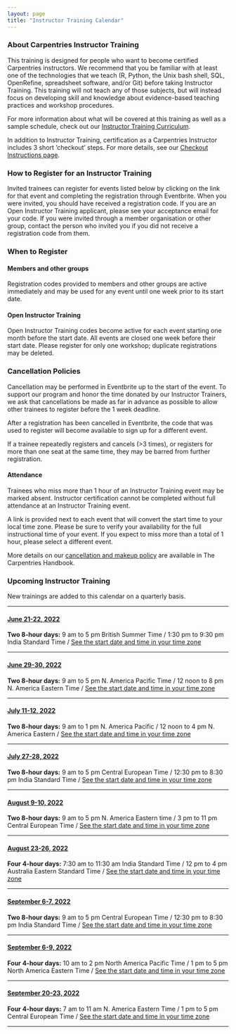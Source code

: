```yaml
---
layout: page
title: "Instructor Training Calendar"
---
```


### About Carpentries Instructor Training

This training is designed for people who want to become certified Carpentries instructors. We recommend that you be familiar with at least one of the technologies that we teach (R, Python, the Unix bash shell, SQL, OpenRefine, spreadsheet software, and/or Git) before taking Instructor Training. This training will not teach any of those subjects, but will instead focus on developing skill and knowledge about evidence-based teaching practices and workshop procedures.

For more information about what will be covered at this training as well as a sample schedule, check out our [Instructor Training Curriculum](https://carpentries.github.io/instructor-training/).

In addition to Instructor Training, certification as a Carpentries Instructor includes 3 short ‘checkout’ steps. For more details, see our [Checkout Instructions page](https://carpentries.github.io/instructor-training/checkout/index.html).

### How to Register for an Instructor Training

Invited trainees can register for events listed below by clicking on the link for that event and completing the registration through Eventbrite. When you were invited, you should have received a registration code. If you are an Open Instructor Training applicant, please see your acceptance email for your code. If you were invited through a member organisation or other group, contact the person who invited you if you did not receive a registration code from them.  

### When to Register

#### Members and other groups

Registration codes provided to members and other groups are active immediately and may be used for any event until one week prior to its start date. 

#### Open Instructor Training

Open Instructor Training codes become active for each event starting one month before the start date. All events are closed one week before their start date. Please register for only one workshop; duplicate registrations may be deleted.

### Cancellation Policies

Cancellation may be performed in Eventbrite up to the start of the event. To support our program and honor the time donated by our Instructor Trainers, we ask that cancellations be made as far in advance as possible to allow other trainees to register before the 1 week deadline. 

After a registration has been cancelled in Eventbrite, the code that was used to register will become available to sign up for a different event. 

If a trainee repeatedly registers and cancels (>3 times), or registers for more than one seat at the same time, they may be barred from further registration.

#### Attendance

Trainees who miss more than 1 hour of an Instructor Training event may be marked absent. Instructor certification cannot be completed without full attendance at an Instructor Training event.

A link is provided next to each event that will convert the start time to your local time zone. Please be sure to verify your availability for the full instructional time of your event. If you expect to miss more than a total of 1 hour, please select a different event.

More details on our [cancellation and makeup policy](https://docs.carpentries.org/topic_folders/instructor_training/cancellations_and_makeups.html) are available in The Carpentries Handbook.

### Upcoming Instructor Training

New trainings are added to this calendar on a quarterly basis.

<hr>

#### [June 21-22, 2022](https://www.eventbrite.com/e/online-instructor-training-june-21-22-2022-tickets-291506613127)

**Two 8-hour days:** 9 am to 5 pm British Summer Time / 1:30 pm to 9:30 pm India Standard Time / [See the start date and time in your time zone](https://www.timeanddate.com/worldclock/fixedtime.html?msg=Instructor+Training&iso=20220621T09&p1=136&ah=8)

<hr>

#### [June 29-30, 2022](https://www.eventbrite.com/e/online-instructor-training-june-29-30-2022-tickets-291508177807)

**Two 8-hour days:** 9 am to 5 pm N. America Pacific Time / 12 noon to 8 pm N. America Eastern Time /   [See the start date and time in your time zone](https://www.timeanddate.com/worldclock/fixedtime.html?msg=Instructor+Training&iso=20220629T09&p1=137&ah=8)

<hr>

#### [July 11-12, 2022](https://www.eventbrite.com/e/the-carpentries-online-instructor-training-july-11-14-2022-tickets-356777670617)

**Two 8-hour days:** 9 am to 1 pm N. America Pacific / 12 noon to 4 pm N. America Eastern /   [See the start date and time in your time zone](https://www.timeanddate.com/worldclock/fixedtime.html?msg=Carpentries&iso=20220711T09&p1=137&ah=4)

<hr>

#### [July 27-28, 2022](https://www.eventbrite.com/e/the-carpentries-online-instructor-training-july-27-28-2022-tickets-356782314507)

**Two 8-hour days:** 9 am to 5 pm Central European Time / 12:30 pm to 8:30 pm India Standard Time /   [See the start date and time in your time zone](https://www.timeanddate.com/worldclock/fixedtime.html?msg=carpentries&iso=20220727T09&p1=195&ah=8)

<hr>

#### [August 9-10, 2022](https://www.eventbrite.com/e/the-carpentries-online-instructor-training-august-9-10-2022-tickets-356783066757)

**Two 8-hour days:** 9 am to 5 pm N. America Eastern time / 3 pm to 11 pm Central European Time /   [See the start date and time in your time zone](https://www.timeanddate.com/worldclock/fixedtime.html?msg=carpentries&iso=20220809T09&p1=179&ah=8)

<hr>

#### [August 23-26, 2022](https://www.eventbrite.com/e/the-carpentries-online-instructor-training-august-23-26-2022-tickets-356785012577)

**Four 4-hour days:**  7:30 am to 11:30 am India Standard Time  /  12 pm to 4 pm Australia Eastern Standard Time / [See the start date and time in your time zone](https://www.timeanddate.com/worldclock/fixedtime.html?msg=carpentries&iso=20220823T12&p1=240&ah=4)

<hr>

#### [September 6-7, 2022](https://www.eventbrite.com/e/the-carpentries-online-instructor-training-september-6-7-2022-tickets-356787911247)

**Two 8-hour days:** 9 am to 5 pm Central European Time / 12:30 pm to 8:30 pm India Standard Time /   [See the start date and time in your time zone](https://www.timeanddate.com/worldclock/fixedtime.html?msg=carpentries&iso=20220906T09&p1=195&ah=8)

<hr>

#### [September 6-9, 2022](https://www.eventbrite.com/e/the-carpentries-online-instructor-training-september-6-9-2022-tickets-356789185057)

**Four 4-hour days:** 10 am to 2 pm North America Pacific Time / 1 pm to 5 pm North America Eastern Time /   [See the start date and time in your time zone](https://www.timeanddate.com/worldclock/fixedtime.html?msg=carpentries&iso=20220906T13&p1=179&ah=4)

<hr>

#### [September 20-23, 2022](https://www.eventbrite.com/e/the-carpentries-online-instructor-training-september-20-23-2022-tickets-356790498987)

**Four 4-hour days:** 7 am to 11 am N. America Eastern Time / 1 pm to 5 pm Central European Time /   [See the start date and time in your time zone](https://www.timeanddate.com/worldclock/fixedtime.html?msg=carpentries&iso=20220920T13&p1=195&ah=4)

<hr>

